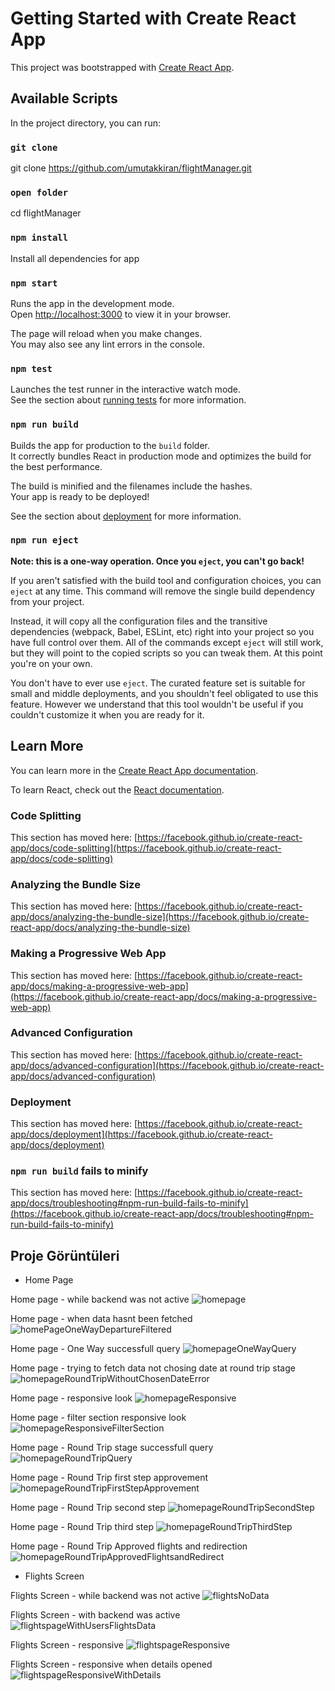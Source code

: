 # Getting Started with Create React App

This project was bootstrapped with [Create React App](https://github.com/facebook/create-react-app).

## Available Scripts

In the project directory, you can run:

### `git clone`
git clone https://github.com/umutakkiran/flightManager.git

### `open folder`
cd flightManager

### `npm install`
Install all dependencies for app

### `npm start`

Runs the app in the development mode.\
Open [http://localhost:3000](http://localhost:3000) to view it in your browser.

The page will reload when you make changes.\
You may also see any lint errors in the console.

### `npm test`

Launches the test runner in the interactive watch mode.\
See the section about [running tests](https://facebook.github.io/create-react-app/docs/running-tests) for more information.

### `npm run build`

Builds the app for production to the `build` folder.\
It correctly bundles React in production mode and optimizes the build for the best performance.

The build is minified and the filenames include the hashes.\
Your app is ready to be deployed!

See the section about [deployment](https://facebook.github.io/create-react-app/docs/deployment) for more information.

### `npm run eject`

**Note: this is a one-way operation. Once you `eject`, you can't go back!**

If you aren't satisfied with the build tool and configuration choices, you can `eject` at any time. This command will remove the single build dependency from your project.

Instead, it will copy all the configuration files and the transitive dependencies (webpack, Babel, ESLint, etc) right into your project so you have full control over them. All of the commands except `eject` will still work, but they will point to the copied scripts so you can tweak them. At this point you're on your own.

You don't have to ever use `eject`. The curated feature set is suitable for small and middle deployments, and you shouldn't feel obligated to use this feature. However we understand that this tool wouldn't be useful if you couldn't customize it when you are ready for it.

## Learn More

You can learn more in the [Create React App documentation](https://facebook.github.io/create-react-app/docs/getting-started).

To learn React, check out the [React documentation](https://reactjs.org/).

### Code Splitting

This section has moved here: [https://facebook.github.io/create-react-app/docs/code-splitting](https://facebook.github.io/create-react-app/docs/code-splitting)

### Analyzing the Bundle Size

This section has moved here: [https://facebook.github.io/create-react-app/docs/analyzing-the-bundle-size](https://facebook.github.io/create-react-app/docs/analyzing-the-bundle-size)

### Making a Progressive Web App

This section has moved here: [https://facebook.github.io/create-react-app/docs/making-a-progressive-web-app](https://facebook.github.io/create-react-app/docs/making-a-progressive-web-app)

### Advanced Configuration

This section has moved here: [https://facebook.github.io/create-react-app/docs/advanced-configuration](https://facebook.github.io/create-react-app/docs/advanced-configuration)

### Deployment

This section has moved here: [https://facebook.github.io/create-react-app/docs/deployment](https://facebook.github.io/create-react-app/docs/deployment)

### `npm run build` fails to minify

This section has moved here: [https://facebook.github.io/create-react-app/docs/troubleshooting#npm-run-build-fails-to-minify](https://facebook.github.io/create-react-app/docs/troubleshooting#npm-run-build-fails-to-minify)

## Proje Görüntüleri

- Home Page

Home page - while backend was not active
![homepage](public/screenshots/homepage/homapge1.png)

Home page - when data hasnt been fetched
![homePageOneWayDepartureFiltered](public/screenshots/homepage/homepageOneWayDepartureFiltered.png)

Home page - One Way successfull query
![homepageOneWayQuery](public/screenshots/homepage/homepageOneWayQuery.png)

Home page - trying to fetch data not chosing date at round trip stage
![homepageRoundTripWithoutChosenDateError](public/screenshots/homepage/homepageDateError.png)

Home page - responsive look
![homepageResponsive](public/screenshots/homepage/homepageResponsive.png)

Home page - filter section responsive look
![homepageResponsiveFilterSection](public/screenshots/homepage/homepageResponsiveFilterSection.png)

Home page - Round Trip stage successfull query
![homepageRoundTripQuery](public/screenshots/homepage/homepageRoundTripQuery.png)

Home page - Round Trip first step approvement
![homepageRoundTripFirstStepApprovement](public/screenshots/homepage/homepageRoundTripWithoutChosenDateError.png)

Home page - Round Trip second step
![homepageRoundTripSecondStep](public/screenshots/homepage/homepageRoundTripSecondStep.png)

Home page - Round Trip third step
![homepageRoundTripThirdStep](public/screenshots/homepage/homepageRoundTripThirdStep.png)

Home page - Round Trip Approved flights and redirection
![homepageRoundTripApprovedFlightsandRedirect](public/screenshots/homepage/homepageRoundTripApprovedFlightsandRedirect.png)

- Flights Screen

Flights Screen - while backend was not active
![flightsNoData](public/screenshots/flights/flightsNoData.png)

Flights Screen - with backend was active
![flightspageWithUsersFlightsData](public/screenshots/flights/flightspageWithUsersFlightsData.png)

Flights Screen - responsive
![flightspageResponsive](public/screenshots/flights/flightspageResponsive.png)

Flights Screen - responsive when details opened
![flightspageResponsiveWithDetails](public/screenshots/flights/flightspageResponsiveWithDetails.png)


